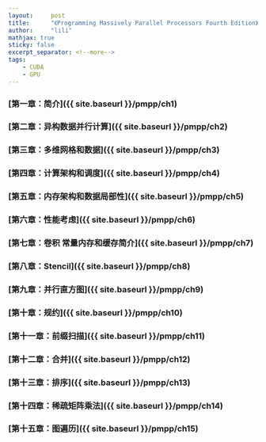 ```yaml
---
layout:     post
title:      "《Programming Massively Parallel Processors Fourth Edition》学习"
author:     "lili"
mathjax: true
sticky: false
excerpt_separator: <!--more-->
tags:
    - CUDA
    - GPU
---
```




 <!--more-->
 
 
### [第一章：简介]({{ site.baseurl }}/pmpp/ch1)

### [第二章：异构数据并行计算]({{ site.baseurl }}/pmpp/ch2)

### [第三章：多维网格和数据]({{ site.baseurl }}/pmpp/ch3)

### [第四章：计算架构和调度]({{ site.baseurl }}/pmpp/ch4)

### [第五章：内存架构和数据局部性]({{ site.baseurl }}/pmpp/ch5) 

### [第六章：性能考虑]({{ site.baseurl }}/pmpp/ch6) 

### [第七章：卷积 常量内存和缓存简介]({{ site.baseurl }}/pmpp/ch7) 

### [第八章：Stencil]({{ site.baseurl }}/pmpp/ch8) 

### [第九章：并行直方图]({{ site.baseurl }}/pmpp/ch9) 

### [第十章：规约]({{ site.baseurl }}/pmpp/ch10) 

### [第十一章：前缀扫描]({{ site.baseurl }}/pmpp/ch11) 

### [第十二章：合并]({{ site.baseurl }}/pmpp/ch12) 

### [第十三章：排序]({{ site.baseurl }}/pmpp/ch13) 

### [第十四章：稀疏矩阵乘法]({{ site.baseurl }}/pmpp/ch14) 

### [第十五章：图遍历]({{ site.baseurl }}/pmpp/ch15) 


